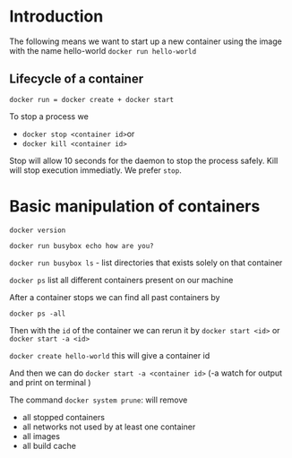 
# Introduction
The following means we want to start up a new container using the image with the name hello-world
`docker run hello-world`

## Lifecycle of a container

`docker run = docker create + docker start`

To stop a process we 

- `docker stop <container id>`or 
- `docker kill <container id> `

Stop will allow 10 seconds for the daemon to stop the process safely. Kill will stop execution immediatly. We prefer `stop`.

# Basic manipulation of containers

`docker version`

`docker run busybox echo how are you?`

`docker run busybox ls` - list directories that exists solely on that container

`docker ps` list all different containers present on our machine

After a container stops we can find all past containers by 

`docker ps -all`

Then with the `id` of the container we can rerun it by `docker start <id>` or `docker start -a <id>`

`docker create hello-world` this will give a container id

And then we can do `docker start -a <container id>` (-a watch for output and print on terminal )

The command `docker system prune`: will remove 
- all stopped containers
- all networks not used by at least one container
- all images
- all build cache

